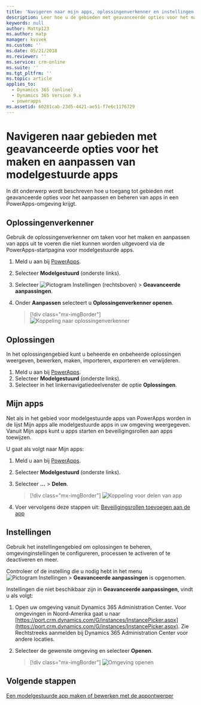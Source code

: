 ```yaml
---
title: 'Navigeren naar mijn apps, oplossingenverkenner en instellingen in PowerApps | Microsoft Docs'
description: Leer hoe u de gebieden met geavanceerde opties voor het maken en aanpassen van apps vindt in PowerApps
keywords: null
author: Mattp123
ms.author: matp
manager: kvivek
ms.custom: ''
ms.date: 05/21/2018
ms.reviewer: ''
ms.service: crm-online
ms.suite: ''
ms.tgt_pltfrm: ''
ms.topic: article
applies_to:
  - Dynamics 365 (online)
  - Dynamics 365 Version 9.x
  - powerapps
ms.assetid: 60281cab-23d5-4421-ae51-f7e6c1176729
---
```


# <a name="navigate-to-advanced-model-driven-app-making-and-customization-areas"></a>Navigeren naar gebieden met geavanceerde opties voor het maken en aanpassen van modelgestuurde apps

In dit onderwerp wordt beschreven hoe u toegang tot gebieden met geavanceerde opties voor het aanpassen en beheren van apps in een PowerApps-omgeving krijgt.

## <a name="solution-explorer"></a>Oplossingenverkenner
Gebruik de oplossingenverkenner om taken voor het maken en aanpassen van apps uit te voeren die niet kunnen worden uitgevoerd via de PowerApps-startpagina voor modelgestuurde apps.

1.  Meld u aan bij [PowerApps](https://web.powerapps.com/?utm_source=padocs&utm_medium=linkinadoc&utm_campaign=referralsfromdoc).
2.  Selecteer **Modelgestuurd** (onderste links). 
3.  Selecteer ![Pictogram Instellingen](media/powerapps-gear.png) (rechtsboven) > **Geavanceerde aanpassingen**. 
4.  Onder **Aanpassen** selecteert u **Oplossingenverkenner openen**. 

    > [!div class="mx-imgBorder"] 
    > ![Koppeling naar oplossingenverkenner](media/advanced-customization-menu.png)

## <a name="solutions"></a>Oplossingen

In het oplossingengebied kunt u beheerde en onbeheerde oplossingen weergeven, bewerken, maken, importeren, exporteren en verwijderen. 

1.  Meld u aan bij [PowerApps](https://web.powerapps.com/?utm_source=padocs&utm_medium=linkinadoc&utm_campaign=referralsfromdoc).
2.  Selecteer **Modelgestuurd** (onderste links). 
3.  Selecteer in het linkernavigatiedeelvenster de optie **Oplossingen**. 

## <a name="my-apps"></a>Mijn apps

Net als in het gebied voor modelgestuurde apps van PowerApps worden in de lijst Mijn apps alle modelgestuurde apps in uw omgeving weergegeven. Vanuit Mijn apps kunt u apps starten en beveiligingsrollen aan apps toewijzen. 

U gaat als volgt naar Mijn apps:
1.  Meld u aan bij [PowerApps](https://web.powerapps.com/?utm_source=padocs&utm_medium=linkinadoc&utm_campaign=referralsfromdoc).
2.  Selecteer **Modelgestuurd** (onderste links). 
3. Selecteer **…** > **Delen**. 

    > [!div class="mx-imgBorder"] 
    > ![Koppeling voor delen van app](media/share-link.png) 

4. Voer vervolgens deze stappen uit: [Beveiligingsrollen toevoegen aan de app](https://docs.microsoft.com/powerapps/maker/model-driven-apps/share-model-driven-app#add-security-roles-to-the-app)
 
## <a name="settings"></a>Instellingen

Gebruik het instellingengebied om oplossingen te beheren, omgevinginstellingen te configureren, processen te activeren of te deactiveren en meer. 

Controleer of de instelling die u nodig hebt in het menu ![Pictogram Instellingen](media/powerapps-gear.png)  > **Geavanceerde aanpassingen** is opgenomen.

Instellingen die niet beschikbaar zijn in **Geavanceerde aanpassingen**, vindt u als volgt:  
1.  Open uw omgeving vanuit Dynamics 365 Administration Center. Voor omgevingen in Noord-Amerika gaat u naar [https://port.crm.dynamics.com/G/instances/InstancePicker.aspx](https://port.crm.dynamics.com/G/instances/InstancePicker.aspx). Zie Rechtstreeks aanmelden bij Dynamics 365 Administration Center voor andere locaties.
2.  Selecteer de gewenste omgeving en selecteer **Openen**.

    > [!div class="mx-imgBorder"] 
    > ![Omgeving openen](media/open-environment.png)

## <a name="next-steps"></a>Volgende stappen

[Een modelgestuurde app maken of bewerken met de appontwerper](create-edit-app.md)
